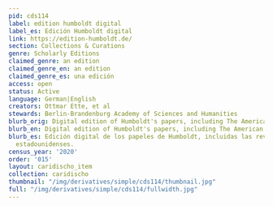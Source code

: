 ```yaml
---
pid: cds114
label: edition humboldt digital
label_es: Edición Humboldt digital
link: https://edition-humboldt.de/
section: Collections & Curations
genre: Scholarly Editions
claimed_genre: an edition
claimed_genre_en: an edition
claimed_genre_es: una edición
access: open
status: Active
language: German|English
creators: Ottmar Ette, et al
stewards: Berlin-Brandenburg Academy of Sciences and Humanities
blurb_orig: Digital edition of Humboldt's papers, including The American Travel Journals.
blurb_en: Digital edition of Humboldt's papers, including The American Travel Journals.
blurb_es: Edición digital de los papeles de Humboldt, incluidas las revistas de viajes
  estadounidenses.
census_year: '2020'
order: '015'
layout: caridischo_item
collection: caridischo
thumbnail: "/img/derivatives/simple/cds114/thumbnail.jpg"
full: "/img/derivatives/simple/cds114/fullwidth.jpg"
---
```

